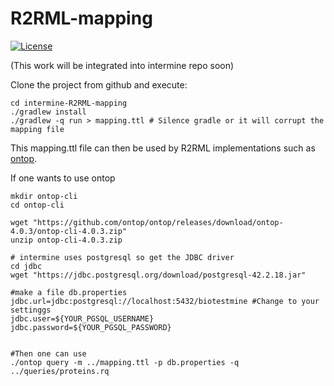 # R2RML-mapping
[![License](http://img.shields.io/badge/license-LGPL_2.1-blue.svg?style=flat)](https://github.com/danielabutano/intermine-R2RML-mapping/blob/master/LICENSE)

(This work will be integrated into intermine repo soon)

Clone the project from github and execute:
```
cd intermine-R2RML-mapping
./gradlew install
./gradlew -q run > mapping.ttl # Silence gradle or it will corrupt the mapping file
```

This mapping.ttl file can then be used by R2RML implementations such as [ontop](https://ontop-vkg.org/guide/cli.html).

If one wants to use ontop
```
mkdir ontop-cli
cd ontop-cli

wget "https://github.com/ontop/ontop/releases/download/ontop-4.0.3/ontop-cli-4.0.3.zip"
unzip ontop-cli-4.0.3.zip

# intermine uses postgresql so get the JDBC driver
cd jdbc
wget "https://jdbc.postgresql.org/download/postgresql-42.2.18.jar"

#make a file db.properties
jdbc.url=jdbc:postgresql://localhost:5432/biotestmine #Change to your settinggs
jdbc.user=${YOUR_PGSQL_USERNAME}
jdbc.password=${YOUR_PGSQL_PASSWORD}


#Then one can use 
./ontop query -m ../mapping.ttl -p db.properties -q ../queries/proteins.rq
```



